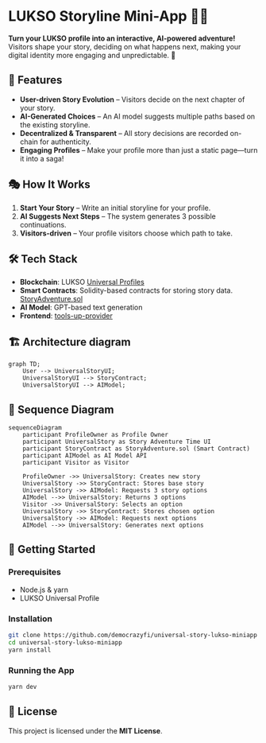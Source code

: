 # LUKSO Storyline Mini-App 📖✨

**Turn your LUKSO profile into an interactive, AI-powered adventure!** Visitors shape your story, deciding on what happens next, making your digital identity more engaging and unpredictable. 🚀

## 🚀 Features
- **User-driven Story Evolution** – Visitors decide on the next chapter of your story.
- **AI-Generated Choices** – An AI model suggests multiple paths based on the existing storyline.
- **Decentralized & Transparent** – All story decisions are recorded on-chain for authenticity.
- **Engaging Profiles** – Make your profile more than just a static page—turn it into a saga!

## 🎭 How It Works
1. **Start Your Story** – Write an initial storyline for your profile.
2. **AI Suggests Next Steps** – The system generates 3 possible continuations.
3. **Visitors-driven** – Your profile visitors choose which path to take.

## 🛠️ Tech Stack
- **Blockchain**: LUKSO [Universal Profiles](https://universal.page/universal-profiles)
- **Smart Contracts**: Solidity-based contracts for storing story data. [StoryAdventure.sol](contracts/StoryAdventure.sol)
- **AI Model**: GPT-based text generation
- **Frontend**: [tools-up-provider](https://github.com/lukso-network/tools-up-provider)

## 🏗️ Architecture diagram
```mermaid
graph TD;
    User --> UniversalStoryUI;
    UniversalStoryUI --> StoryContract;
    UniversalStoryUI --> AIModel;
```

## 🧩 Sequence Diagram
```mermaid
sequenceDiagram
    participant ProfileOwner as Profile Owner
    participant UniversalStory as Story Adventure Time UI
    participant StoryContract as StoryAdventure.sol (Smart Contract)
    participant AIModel as AI Model API
    participant Visitor as Visitor

    ProfileOwner ->> UniversalStory: Creates new story
    UniversalStory ->> StoryContract: Stores base story
    UniversalStory ->> AIModel: Requests 3 story options
    AIModel -->> UniversalStory: Returns 3 options
    Visitor ->> UniversalStory: Selects an option
    UniversalStory ->> StoryContract: Stores chosen option
    UniversalStory ->> AIModel: Requests next options
    AIModel -->> UniversalStory: Generates next options
```

## 🚀 Getting Started

### Prerequisites
- Node.js & yarn
- LUKSO Universal Profile

### Installation
```sh
git clone https://github.com/democrazyfi/universal-story-lukso-miniapp
cd universal-story-lukso-miniapp
yarn install
```

### Running the App
```sh
yarn dev
```

## 📜 License
This project is licensed under the **MIT License**.

